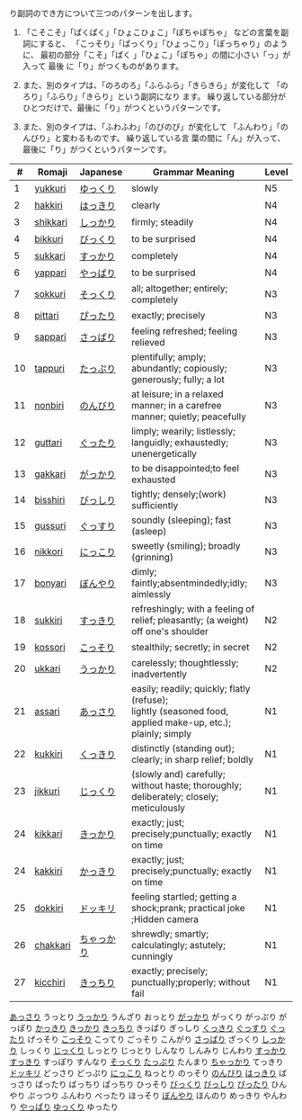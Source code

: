 り副詞のでき方について三つのパターンを出します。

1. 「こそこそ」「ぱくぱく」「ひょこひょこ」「ぽちゃぽちゃ」
などの言葉を副詞にすると、
「こっそり」「ぱっくり」「ひょっこり」「ぽっちゃり」のように、
最初の部分「こそ」「ぱく 」「ひょこ」「ぽちゃ」の間に小さい「っ」が入って
最後 に「り」がつくものがあります。

2. また、別のタイプは、「のろのろ」「ふらふら」「きらきら」が変化して
「のろり」「ふらり」「きらり」という副詞になり ます。
繰り返している部分がひとつだけで、最後に「り」がつくというパターンです。

3. また、別のタイプは、「ふわふわ」「のびのび」が変化して
「ふんわり」「のんびり」と変わるものです。
繰り返している言 葉の間に「ん」が入って、
最後に「り」がつくというパターンです。

|#|	Romaji|	Japanese|	Grammar Meaning|	Level|
| --- | --- | --- | --- | --- |
|1|[yukkuri](../N5/Adverbs/yukkuri.md)|[ゆっくり](../N5/Adverbs/yukkuri.md)|slowly​|	N5|
|2|[hakkiri](../N4/AdverbsN4/hakkiri.md)|[はっきり](../N4/AdverbsN4/hakkiri.md)|clearly|	N4|
|3|[shikkari](../N4/AdverbsN4/shikkari.md)|[しっかり](../N4/AdverbsN4/shikkari.md)|firmly; steadily|	N4|
|4|[bikkuri](../N4/AdverbsN4/bikkuri.md)|[びっくり](../N4/AdverbsN4/bikkuri.md)|to be surprised|	N4|
|5|[sukkari](../N4/AdverbsN4/sukkari.md)|[すっかり](../N4/AdverbsN4/sukkari.md)|completely|	N4|
|6|[yappari](../N4/AdverbsN4/yappari.md)|[やっぱり](../N4/AdverbsN4/yappari.md)|to be surprised|	N4|
|7|[sokkuri](sokkuri.md)|[そっくり](sokkuri.md)|all; altogether; entirely; completely|	N3|
|8|[pittari](pittari.md)|[ぴったり](pittari.md)|exactly; precisely​|	N3|
|9|[sappari](sappari.md)|[さっぱり](sappari.md)|feeling refreshed; feeling relieved​|	N3|
|10|[tappuri](tappuri.md)|[たっぷり](tappuri.md)|plentifully; amply; abundantly; copiously; generously; fully; a lot​|	N3|
|11|[nonbiri](nonbiri.md)|[のんびり](nonbiri.md)| at leisure; in a relaxed manner; in a carefree manner; quietly; peacefully​​​|	N3|
|12|[guttari](guttari.md)|[ぐったり](guttari.md)|limply; wearily; listlessly; languidly; exhaustedly; unenergetically|	N3|
|13|[gakkari](gakkari.md)|[がっかり](gakkari.md)|to be disappointed;to feel exhausted​|	N3|
|14|[bisshiri](bisshiri.md)|[びっしり](bisshiri.md)| tightly; densely​;(work) sufficiently​​|	N3|
|15|[gussuri](gussuri.md)|[ぐっすり](gussuri.md)| soundly (sleeping); fast (asleep)​​​|	N3|
|16|[nikkori](nikkori.md)|[にっこり](nikkori.md)| sweetly (smiling); broadly (grinning)​​​|	N3|
|17|[bonyari](bonyari.md)|[ぼんやり](bonyari.md)| dimly; faintly;absentmindedly;idly; aimlessly ​​​|	N3|
|18|[sukkiri](../N2/sukkiri.md)|[すっきり](../N2/sukkiri.md)|refreshingly; with a feeling of relief; pleasantly; (a weight) off one's shoulder​​|	N2|
|19|[kossori](../N2/kossori.md)|[こっそり](../N2/kossori.md)|stealthily; secretly; in secret​|	N2|
|20|[ukkari](../N2/ukkari.md)|[うっかり](../N2/ukkari.md)|carelessly; thoughtlessly; inadvertently​​|	N2|
|21|[assari](../N1/assari.md)|[あっさり](../N1/assari.md)|easily; readily; quickly; flatly (refuse);<br>lightly (seasoned food, applied make-up, etc.); plainly; simply​|	N1|
|22|[kukkiri](../N1/kukkiri.md)|[くっきり](../N1/kukkiri.md)|distinctly (standing out); clearly; in sharp relief; boldly​​|	N1|
|23|[jikkuri](../N1/jikkuri.md)|[じっくり](../N1/jikkuri.md)|(slowly and) carefully; without haste; thoroughly; deliberately; closely; meticulously​​​|	N1|
|24|[kikkari](../N1/kikkari.md)|[きっかり](../N1/kikkari.md)|exactly; just; precisely;punctually; exactly on time​​​​|	N1|
|24|[kakkiri](../N1/kakkiri.md)|[かっきり](../N1/kakkiri.md)|exactly; just; precisely;punctually; exactly on time​​​​|	N1|
|25|[dokkiri](../N1/dokkiri.md)|[ドッキリ](../N1/dokkiri.md)|feeling startled; getting a shock;prank; practical joke​​​;Hidden camera​|	N1|
|26|[chakkari](../N1/chakkari.md)|[ちゃっかり](../N1/chakkari.md)|shrewdly; smartly; calculatingly; astutely; cunningly​|	N1|
|27|[kicchiri](../N1/kicchiri.md)|[きっちり](../N1/kicchiri.md)|exactly; precisely; punctually;properly; without fail​​​​​|	N1|


[あっさり](../N1/assari.md)
うっとり
[うっかり](../N2/ukkari.md)
うんざり
おっとり
[がっかり](gakkari.md)
がっくり
がっぷり
がっぽり
[かっきり](../N1/kakkiri.md)
[きっかり](../N1/kikkari.md)
[きっちり](../N1/kicchiri.md)
きっぱり
ぎっしり
[くっきり](../N1/kukkiri.md)
[ぐっすり](gussuri.md)
[ぐったり](guttari.md)
げっそり
[こっそり](../N2/kossori.md)
こってり
ごっそり
こんがり
[さっぱり](sappari.md)
ざっくり
[しっかり](../N4/AdverbsN4/shikkari.md)
しっくり
[じっくり](../N1/jikkuri.md)
しっとり
じっとり
しんなり
しんみり
じんわり
[すっかり](../N4/AdverbsN4/sukkari.md)
[すっきり](../N2/sukkiri.md)
すっぽり
すんなり
[そっくり](sokkuri.md)
[たっぷり](tappuri.md)
たんまり
[ちゃっかり](../N1/chakkari.md)
てっきり
[ドッキリ](../N1/dokkiri.md)
どっさり
どっぷり
[にっこり](nikkori.md)
ねっとり
のっそり
[のんびり](nonbiri.md)
[はっきり](../N4/AdverbsN4/hakkiri.md)
ばっさり
ばったり
ばっちり
ぱっちり
ひっそり
[びっくり](../N4/AdverbsN4/bikkuri.md)
[びっしり](bisshiri.md)
[ぴったり](pittari.md)
ひんやり
ぷっつり
ふんわり
べったり
ほっそり
[ぼんやり](bonyari.md)
ほんのり
めっきり
やんわり
[やっぱり](../N4/AdverbsN4/yappari.md)
[ゆっくり](../N5/Adverbs/yukkuri.md)
ゆったり